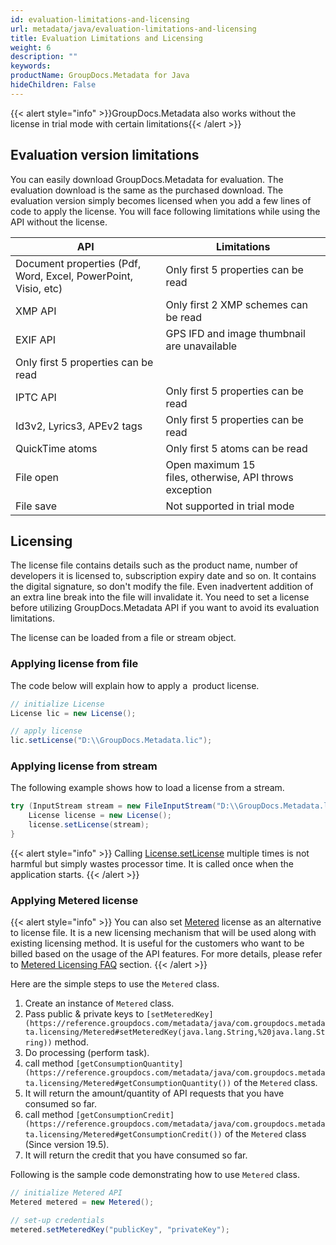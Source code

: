 ```yaml
---
id: evaluation-limitations-and-licensing
url: metadata/java/evaluation-limitations-and-licensing
title: Evaluation Limitations and Licensing
weight: 6
description: ""
keywords: 
productName: GroupDocs.Metadata for Java
hideChildren: False
---
```

{{< alert style="info" >}}GroupDocs.Metadata also works without the license in trial mode with certain limitations{{< /alert >}}

## Evaluation version limitations

You can easily download GroupDocs.Metadata for evaluation. The evaluation download is the same as the purchased download. The evaluation version simply becomes licensed when you add a few lines of code to apply the license. You will face following limitations while using the API without the license.  

| API | Limitations |
| --- | --- |
| Document properties (Pdf, Word, Excel, PowerPoint, Visio, etc) | Only first 5 properties can be read |
| XMP API | Only first 2 XMP schemes can be read |
| EXIF API | GPS IFD and image thumbnail are unavailable  
Only first 5 properties can be read |
| IPTC API | Only first 5 properties can be read |
| Id3v2, Lyrics3, APEv2 tags | Only first 5 properties can be read |
| QuickTime atoms | Only first 5 atoms can be read |
| File open | Open maximum 15 files, otherwise, API throws exception |
| File save | Not supported in trial mode |

## Licensing 

The license file contains details such as the product name, number of developers it is licensed to, subscription expiry date and so on. It contains the digital signature, so don't modify the file. Even inadvertent addition of an extra line break into the file will invalidate it. You need to set a license before utilizing GroupDocs.Metadata API if you want to avoid its evaluation limitations. 

The license can be loaded from a file or stream object.

### Applying license from file

The code below will explain how to apply a  product license.

```csharp
// initialize License
License lic = new License();

// apply license
lic.setLicense("D:\\GroupDocs.Metadata.lic");

```

### Applying license from stream

The following example shows how to load a license from a stream.

```csharp
try (InputStream stream = new FileInputStream("D:\\GroupDocs.Metadata.lic")) {
	License license = new License();
	license.setLicense(stream);
}
```

{{< alert style="info" >}}
Calling [License.setLicense](https://reference.groupdocs.com/metadata/java/com.groupdocs.metadata.licensing/License#setLicense(java.lang.String)) multiple times is not harmful but simply wastes processor time. It is called once when the application starts.
{{< /alert >}}

### Applying Metered license

{{< alert style="info" >}}
You can also set [Metered](https://reference.groupdocs.com/metadata/java/com.groupdocs.metadata.licensing/Metered) license as an alternative to license file. It is a new licensing mechanism that will be used along with existing licensing method. It is useful for the customers who want to be billed based on the usage of the API features. For more details, please refer to [Metered Licensing FAQ](https://purchase.groupdocs.com/faqs/licensing/metered) section.
{{< /alert >}}

Here are the simple steps to use the `Metered` class.

1.  Create an instance of `Metered` class.
2.  Pass public & private keys to `[setMeteredKey](https://reference.groupdocs.com/metadata/java/com.groupdocs.metadata.licensing/Metered#setMeteredKey(java.lang.String,%20java.lang.String))` method.
3.  Do processing (perform task).
4.  call method `[getConsumptionQuantity](https://reference.groupdocs.com/metadata/java/com.groupdocs.metadata.licensing/Metered#getConsumptionQuantity())` of the `Metered` class.
5.  It will return the amount/quantity of API requests that you have consumed so far.
6.  call method `[getConsumptionCredit](https://reference.groupdocs.com/metadata/java/com.groupdocs.metadata.licensing/Metered#getConsumptionCredit())` of the `Metered` class (Since version 19.5).
7.  It will return the credit that you have consumed so far.

Following is the sample code demonstrating how to use `Metered` class.

```csharp
// initialize Metered API
Metered metered = new Metered();

// set-up credentials
metered.setMeteredKey("publicKey", "privateKey");

```
